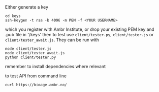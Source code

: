 Either generate a key
```
cd keys
ssh-keygen -t rsa -b 4096 -m PEM -f <YOUR USERNAME>
```
which you register with Ambr Institute, or drop your existing PEM key and .pub file in '/keys'
then to test use `client/tester.py`, `client/tester.js` or `client/tester_await.js`. 
They can be run with 
```
node client/tester.js
node client/tester_await.js
python client/tester.py
```
remember to install dependencies where relevant

to test API from command line
```
curl https://bioage.ambr.no/
```